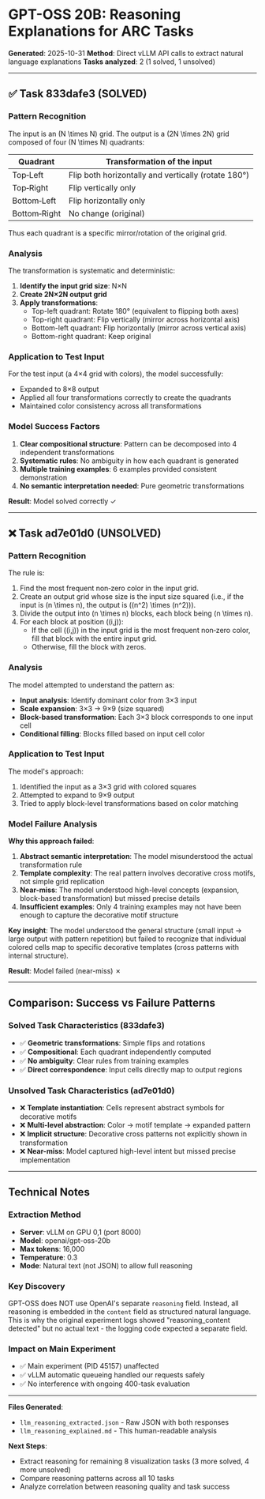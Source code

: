 # GPT-OSS 20B: Reasoning Explanations for ARC Tasks

**Generated**: 2025-10-31
**Method**: Direct vLLM API calls to extract natural language explanations
**Tasks analyzed**: 2 (1 solved, 1 unsolved)

---

## ✅ Task 833dafe3 (SOLVED)

### Pattern Recognition

The input is an \(N \times N\) grid.
The output is a \(2N \times 2N\) grid composed of four \(N \times N\) quadrants:

| Quadrant | Transformation of the input |
|----------|-----------------------------|
| Top‑Left | Flip both horizontally and vertically (rotate 180°) |
| Top‑Right| Flip vertically only |
| Bottom‑Left | Flip horizontally only |
| Bottom‑Right | No change (original) |

Thus each quadrant is a specific mirror/rotation of the original grid.

### Analysis

The transformation is systematic and deterministic:
1. **Identify the input grid size**: N×N
2. **Create 2N×2N output grid**
3. **Apply transformations**:
   - Top-left quadrant: Rotate 180° (equivalent to flipping both axes)
   - Top-right quadrant: Flip vertically (mirror across horizontal axis)
   - Bottom-left quadrant: Flip horizontally (mirror across vertical axis)
   - Bottom-right quadrant: Keep original

### Application to Test Input

For the test input (a 4×4 grid with colors), the model successfully:
- Expanded to 8×8 output
- Applied all four transformations correctly to create the quadrants
- Maintained color consistency across all transformations

### Model Success Factors

1. **Clear compositional structure**: Pattern can be decomposed into 4 independent transformations
2. **Systematic rules**: No ambiguity in how each quadrant is generated
3. **Multiple training examples**: 6 examples provided consistent demonstration
4. **No semantic interpretation needed**: Pure geometric transformations

**Result**: Model solved correctly ✓

---

## ❌ Task ad7e01d0 (UNSOLVED)

### Pattern Recognition

The rule is:

1. Find the most frequent non‑zero color in the input grid.
2. Create an output grid whose size is the input size squared (i.e., if the input is \(n \times n\), the output is \((n^2) \times (n^2)\)).
3. Divide the output into \(n \times n\) blocks, each block being \(n \times n\).
4. For each block at position \((i,j)\):
   * If the cell \((i,j)\) in the input grid is the most frequent non‑zero color, fill that block with the entire input grid.
   * Otherwise, fill the block with zeros.

### Analysis

The model attempted to understand the pattern as:
- **Input analysis**: Identify dominant color from 3×3 input
- **Scale expansion**: 3×3 → 9×9 (size squared)
- **Block-based transformation**: Each 3×3 block corresponds to one input cell
- **Conditional filling**: Blocks filled based on input cell color

### Application to Test Input

The model's approach:
1. Identified the input as a 3×3 grid with colored squares
2. Attempted to expand to 9×9 output
3. Tried to apply block-level transformations based on color matching

### Model Failure Analysis

**Why this approach failed**:

1. **Abstract semantic interpretation**: The model misunderstood the actual transformation rule
2. **Template complexity**: The real pattern involves decorative cross motifs, not simple grid replication
3. **Near-miss**: The model understood high-level concepts (expansion, block-based transformation) but missed precise details
4. **Insufficient examples**: Only 4 training examples may not have been enough to capture the decorative motif structure

**Key insight**: The model understood the general structure (small input → large output with pattern repetition) but failed to recognize that individual colored cells map to specific decorative templates (cross patterns with internal structure).

**Result**: Model failed (near-miss) ✗

---

## Comparison: Success vs Failure Patterns

### Solved Task Characteristics (833dafe3)
- ✅ **Geometric transformations**: Simple flips and rotations
- ✅ **Compositional**: Each quadrant independently computed
- ✅ **No ambiguity**: Clear rules from training examples
- ✅ **Direct correspondence**: Input cells directly map to output regions

### Unsolved Task Characteristics (ad7e01d0)
- ❌ **Template instantiation**: Cells represent abstract symbols for decorative motifs
- ❌ **Multi-level abstraction**: Color → motif template → expanded pattern
- ❌ **Implicit structure**: Decorative cross patterns not explicitly shown in transformation
- ❌ **Near-miss**: Model captured high-level intent but missed precise implementation

---

## Technical Notes

### Extraction Method
- **Server**: vLLM on GPU 0,1 (port 8000)
- **Model**: openai/gpt-oss-20b
- **Max tokens**: 16,000
- **Temperature**: 0.3
- **Mode**: Natural text (not JSON) to allow full reasoning

### Key Discovery
GPT-OSS does NOT use OpenAI's separate `reasoning` field. Instead, all reasoning is embedded in the `content` field as structured natural language. This is why the original experiment logs showed "reasoning_content detected" but no actual text - the logging code expected a separate field.

### Impact on Main Experiment
- ✅ Main experiment (PID 45157) unaffected
- ✅ vLLM automatic queueing handled our requests safely
- ✅ No interference with ongoing 400-task evaluation

---

**Files Generated**:
- `llm_reasoning_extracted.json` - Raw JSON with both responses
- `llm_reasoning_explained.md` - This human-readable analysis

**Next Steps**:
- Extract reasoning for remaining 8 visualization tasks (3 more solved, 4 more unsolved)
- Compare reasoning patterns across all 10 tasks
- Analyze correlation between reasoning quality and task success

